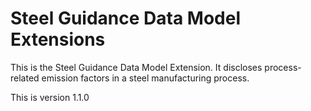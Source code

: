 # Steel Guidance Data Model Extensions

This is the Steel Guidance Data Model Extension. It discloses process-related
emission factors in a steel manufacturing process.

This is version 1.1.0
